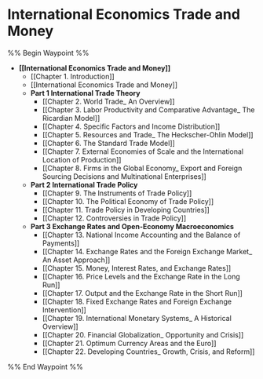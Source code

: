 # International Economics Trade and Money
%% Begin Waypoint %%
- **[[International Economics Trade and Money]]**
	- [[Chapter 1. Introduction]]
	- [[International Economics Trade and Money]]
	- **Part 1 International Trade Theory**
		- [[Chapter 2. World Trade_ An Overview]]
		- [[Chapter 3. Labor Productivity and Comparative Advantage_ The Ricardian Model]]
		- [[Chapter 4. Specific Factors and Income Distribution]]
		- [[Chapter 5. Resources and Trade_ The Heckscher-Ohlin Model]]
		- [[Chapter 6. The Standard Trade Model]]
		- [[Chapter 7. External Economies of Scale and the International Location of Production]]
		- [[Chapter 8. Firms in the Global Economy_ Export and Foreign Sourcing Decisions and Multinational Enterprises]]
	- **Part 2 International Trade Policy**
		- [[Chapter 9. The Instruments of Trade Policy]]
		- [[Chapter 10. The Political Economy of Trade Policy]]
		- [[Chapter 11. Trade Policy in Developing Countries]]
		- [[Chapter 12. Controversies in Trade Policy]]
	- **Part 3 Exchange Rates and Open-Economy Macroeconomics**
		- [[Chapter 13. National Income Accounting and the Balance of Payments]]
		- [[Chapter 14. Exchange Rates and the Foreign Exchange Market_ An Asset Approach]]
		- [[Chapter 15. Money, Interest Rates, and Exchange Rates]]
		- [[Chapter 16. Price Levels and the Exchange Rate in the Long Run]]
		- [[Chapter 17. Output and the Exchange Rate in the Short Run]]
		- [[Chapter 18. Fixed Exchange Rates and Foreign Exchange Intervention]]
		- [[Chapter 19. International Monetary Systems_ A Historical Overview]]
		- [[Chapter 20. Financial Globalization_ Opportunity and Crisis]]
		- [[Chapter 21. Optimum Currency Areas and the Euro]]
		- [[Chapter 22. Developing Countries_ Growth, Crisis, and Reform]]

%% End Waypoint %%